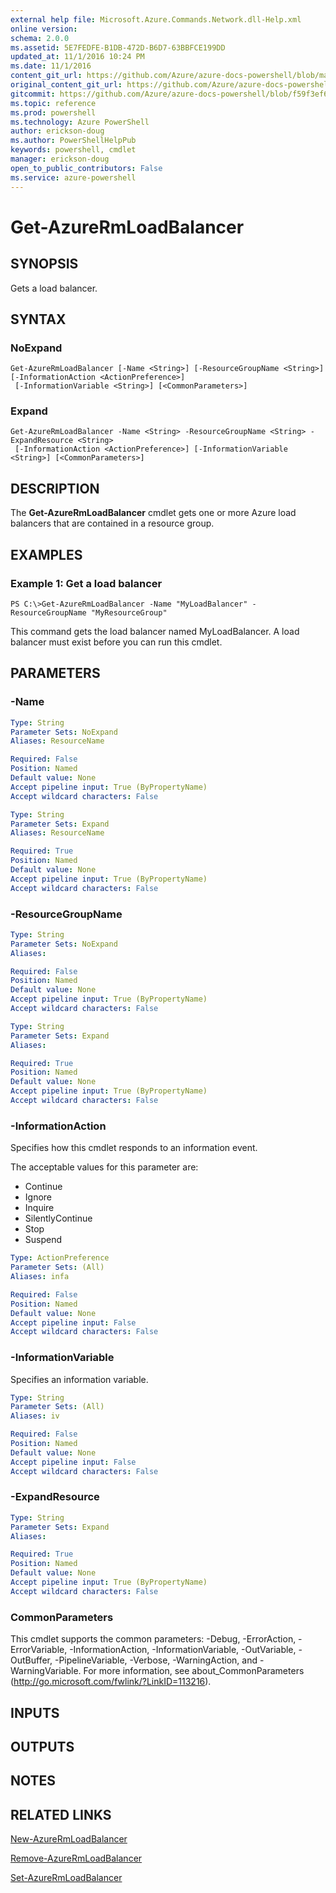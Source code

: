 ```yaml
---
external help file: Microsoft.Azure.Commands.Network.dll-Help.xml
online version: 
schema: 2.0.0
ms.assetid: 5E7FEDFE-B1DB-472D-B6D7-63BBFCE199DD
updated_at: 11/1/2016 10:24 PM
ms.date: 11/1/2016
content_git_url: https://github.com/Azure/azure-docs-powershell/blob/master/azureps-cmdlets-docs/ResourceManager/AzureRM.Network/v1.0.13/Get-AzureRmLoadBalancer.md
original_content_git_url: https://github.com/Azure/azure-docs-powershell/blob/master/azureps-cmdlets-docs/ResourceManager/AzureRM.Network/v1.0.13/Get-AzureRmLoadBalancer.md
gitcommit: https://github.com/Azure/azure-docs-powershell/blob/f59f3ef60bc592383812213e69fd77ba950759ed/azureps-cmdlets-docs/ResourceManager/AzureRM.Network/v1.0.13/Get-AzureRmLoadBalancer.md
ms.topic: reference
ms.prod: powershell
ms.technology: Azure PowerShell
author: erickson-doug
ms.author: PowerShellHelpPub
keywords: powershell, cmdlet
manager: erickson-doug
open_to_public_contributors: False
ms.service: azure-powershell
---
```


# Get-AzureRmLoadBalancer

## SYNOPSIS
Gets a load balancer.

## SYNTAX

### NoExpand
```
Get-AzureRmLoadBalancer [-Name <String>] [-ResourceGroupName <String>] [-InformationAction <ActionPreference>]
 [-InformationVariable <String>] [<CommonParameters>]
```

### Expand
```
Get-AzureRmLoadBalancer -Name <String> -ResourceGroupName <String> -ExpandResource <String>
 [-InformationAction <ActionPreference>] [-InformationVariable <String>] [<CommonParameters>]
```

## DESCRIPTION
The **Get-AzureRmLoadBalancer** cmdlet gets one or more Azure load balancers that are contained in a resource group.

## EXAMPLES

### Example 1: Get a load balancer
```
PS C:\>Get-AzureRmLoadBalancer -Name "MyLoadBalancer" -ResourceGroupName "MyResourceGroup"
```

This command gets the load balancer named MyLoadBalancer.
A load balancer must exist before you can run this cmdlet.

## PARAMETERS

### -Name

```yaml
Type: String
Parameter Sets: NoExpand
Aliases: ResourceName

Required: False
Position: Named
Default value: None
Accept pipeline input: True (ByPropertyName)
Accept wildcard characters: False
```

```yaml
Type: String
Parameter Sets: Expand
Aliases: ResourceName

Required: True
Position: Named
Default value: None
Accept pipeline input: True (ByPropertyName)
Accept wildcard characters: False
```

### -ResourceGroupName

```yaml
Type: String
Parameter Sets: NoExpand
Aliases: 

Required: False
Position: Named
Default value: None
Accept pipeline input: True (ByPropertyName)
Accept wildcard characters: False
```

```yaml
Type: String
Parameter Sets: Expand
Aliases: 

Required: True
Position: Named
Default value: None
Accept pipeline input: True (ByPropertyName)
Accept wildcard characters: False
```

### -InformationAction
Specifies how this cmdlet responds to an information event.

The acceptable values for this parameter are:

- Continue
- Ignore
- Inquire
- SilentlyContinue
- Stop
- Suspend

```yaml
Type: ActionPreference
Parameter Sets: (All)
Aliases: infa

Required: False
Position: Named
Default value: None
Accept pipeline input: False
Accept wildcard characters: False
```

### -InformationVariable
Specifies an information variable.

```yaml
Type: String
Parameter Sets: (All)
Aliases: iv

Required: False
Position: Named
Default value: None
Accept pipeline input: False
Accept wildcard characters: False
```

### -ExpandResource

```yaml
Type: String
Parameter Sets: Expand
Aliases: 

Required: True
Position: Named
Default value: None
Accept pipeline input: True (ByPropertyName)
Accept wildcard characters: False
```

### CommonParameters
This cmdlet supports the common parameters: -Debug, -ErrorAction, -ErrorVariable, -InformationAction, -InformationVariable, -OutVariable, -OutBuffer, -PipelineVariable, -Verbose, -WarningAction, and -WarningVariable. For more information, see about_CommonParameters (http://go.microsoft.com/fwlink/?LinkID=113216).

## INPUTS

## OUTPUTS

## NOTES

## RELATED LINKS

[New-AzureRmLoadBalancer](xref:ResourceManager/AzureRM.Network/v1.0.13/New-AzureRmLoadBalancer.md)

[Remove-AzureRmLoadBalancer](xref:ResourceManager/AzureRM.Network/v1.0.13/Remove-AzureRmLoadBalancer.md)

[Set-AzureRmLoadBalancer](xref:ResourceManager/AzureRM.Network/v1.0.13/Set-AzureRmLoadBalancer.md)


